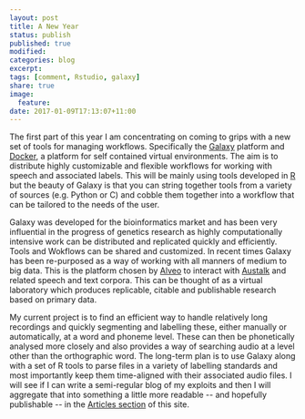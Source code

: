 ```yaml
---
layout: post
title: A New Year
status: publish
published: true
modified:
categories: blog
excerpt:
tags: [comment, Rstudio, galaxy]
share: true
image:
  feature:
date: 2017-01-09T17:13:07+11:00
---
```


The first part of this year I am concentrating on coming to grips with a new set of tools for managing workflows. Specifically the [Galaxy](https://galaxyproject.org) platform and [Docker](https://www.docker.com), a platform for self contained virtual environments. The aim is to distribute highly customizable and flexible workflows for working with speech and associated labels. This will be mainly using tools developed in [R](www.r-project.org) but the beauty of Galaxy is that you can string together tools from a variety of sources (e.g. Python or C) and cobble them together into a workflow that can be tailored to the needs of the user.

Galaxy was developed for the bioinformatics market and has been very influential in the progress of genetics research as highly computationally intensive work can be distributed and replicated quickly and efficiently. Tools and Wokflows can be shared and customized. In recent times Galaxy has been re-purposed as a way of working with all manners of medium to big data. This is the platform chosen by [Alveo](http://alveo.edu.au) to interact with [Austalk](https://austalk.edu.au) and related speech and text corpora. This can be thought of as a virtual laboratory which produces replicable, citable and publishable research based on primary data. 

My current project is to find an efficient way to handle relatively long recordings and quickly segmenting and labelling these, either manually or automatically, at a word and phoneme level. These can then be phonetically analysed more closely and also provides a way of searching audio at a level other than the orthographic word. The long-term plan is to use Galaxy along with a set of R tools to parse files in a variety of labelling standards and most importantly keep them time-aligned with their associated audio files. I will see if I can write a semi-regular blog of my exploits and then I will aggregate that into something a little more readable -- and hopefully publishable -- in the [Articles section](hywel.github.io/articles/) of this site. 


